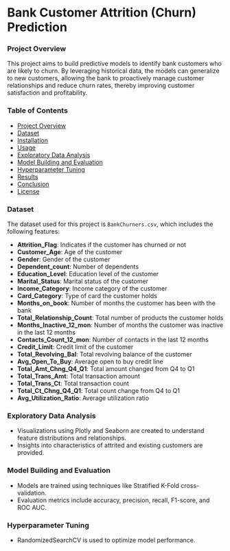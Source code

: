 
# Bank Customer Attrition (Churn) Prediction

### Project Overview
This project aims to build predictive models to identify bank customers who are likely to churn. By leveraging historical data, the models can generalize to new customers, allowing the bank to proactively manage customer relationships and reduce churn rates, thereby improving customer satisfaction and profitability.

### Table of Contents
- [Project Overview](#project-overview)
- [Dataset](#dataset)
- [Installation](#installation)
- [Usage](#usage)
- [Exploratory Data Analysis](#exploratory-data-analysis)
- [Model Building and Evaluation](#model-building-and-evaluation)
- [Hyperparameter Tuning](#hyperparameter-tuning)
- [Results](#results)
- [Conclusion](#conclusion)
- [License](#license)

### Dataset
The dataset used for this project is `BankChurners.csv`, which includes the following features:

- **Attrition_Flag**: Indicates if the customer has churned or not
- **Customer_Age**: Age of the customer
- **Gender**: Gender of the customer
- **Dependent_count**: Number of dependents
- **Education_Level**: Education level of the customer
- **Marital_Status**: Marital status of the customer
- **Income_Category**: Income category of the customer
- **Card_Category**: Type of card the customer holds
- **Months_on_book**: Number of months the customer has been with the bank
- **Total_Relationship_Count**: Total number of products the customer holds
- **Months_Inactive_12_mon**: Number of months the customer was inactive in the last 12 months
- **Contacts_Count_12_mon**: Number of contacts in the last 12 months
- **Credit_Limit**: Credit limit of the customer
- **Total_Revolving_Bal**: Total revolving balance of the customer
- **Avg_Open_To_Buy**: Average open to buy credit line
- **Total_Amt_Chng_Q4_Q1**: Total amount changed from Q4 to Q1
- **Total_Trans_Amt**: Total transaction amount
- **Total_Trans_Ct**: Total transaction count
- **Total_Ct_Chng_Q4_Q1**: Total count change from Q4 to Q1
- **Avg_Utilization_Ratio**: Average utilization ratio

### Exploratory Data Analysis
- Visualizations using Plotly and Seaborn are created to understand feature distributions and relationships.
- Insights into characteristics of attrited and existing customers are provided.

### Model Building and Evaluation
- Models are trained using techniques like Stratified K-Fold cross-validation.
- Evaluation metrics include accuracy, precision, recall, F1-score, and ROC AUC.

### Hyperparameter Tuning
- RandomizedSearchCV is used to optimize model performance.
